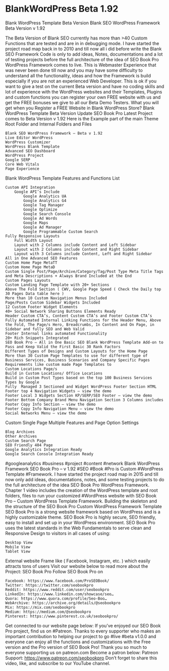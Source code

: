 # BlankWordPress Beta 1.92
Blank WordPress Template Beta Version
Blank SEO WordPress Framework Beta Version v 1.92

The Beta Version of Blank SEO currently has
more than >40 Custom Functions
that are tested and are in in debugging mode. I have started the project road map back in to 2010 and till now all i did before write the Blank SEO Framework Code is only to add ideas, Notes, documentations and a lot of testing projects before the full architecture of the idea of SEO Book Pro WordPress Framework comes to live. This is Webmaster Experience that was never been done till now and you may have some difficulty to understand all the functionality, ideas and how the Framework is build especially if you are not an experienced Web Developer. This is ok if you want to give a test on the current Beta version and have no coding skills and lot of experience with the WordPress websites and their Templates, Plugins and custom functions you can register your own FREE website with us and get the FREE bonuses we give to all our Beta Demo Testers. What you will get when you Register a FREE Website in Blank WordPress Store?
Blank WordPress Template Beta Version Update
SEO Book Pro Latest Project comes to
Beta Version v 1.92
Here is the Example part of the main Theme Root Folder and Internal Folders and Files

    Blank SEO WordPress Framework – Beta v 1.92
    Live Editor WordPress
    WordPress Customizer
    WordPress Blank Template
    Advanced SEO Dashboard
    WordPress Project
    Google SERP
    Core Web Vitals
    Page Experience

Blank WordPress Template Features and Functions List

    Custom API Integration
        Google API’s Include
            Google Analytics UA
            Google Analytics G4
            Google Tag Manager
            Google Optimize
            Google Search Console
            Google Ad Words
            Google Maps
            Google Ad Manager
            Google Programmable Custom Search
    Fully Responsive Layouts
        Full Width Layout
        Layout with 2 Columns include Content and Left Sidebar
        Layout with 2 Columns include Content and Right Sidebar
        Layout with 3 Columns include Content, Left and Right Sidebar
    All in One Advanced SEO Features
    Custom Home Page MetaTT
    Custom Home Page MetaD
    Custom Single Post/Page/Archive/Category/Tag/Post Type Meta Title Tags and Meta Descriptions + Always Brand Included at the End
    Custom Pages Layouts
    Custom Landing Page Template with 20+ Sections
    Above The Fold Section ( CWV, Google Page Speed ( Check the Daily top 30 Pages Data table here )
    More than 10 Custom Navigation Menus Included
    Page/Posts Custom Sidebar Widgets Included
    12 Custom Footer Widget Elements
    40+ Social Network Sharing Buttons Elements Ready
    Header Custom CTA’s, Content Custom CTA’s and Footer Custom CTA’s
    Fully Automated Internal Linking Functions for the Header Menu, Above the Fold, The Page/s Hero, Breadcrumbs, In Content and On Page, in Sidebar and fully SEO and Web Valid
    Footer Internal links automated Functionality
    20+ Rich Snippets Integrated
    SEO Book Pro – All in One Basic SEO Blank WordPress Template Add-on to Pass and Keep Valid the First Basic 30 Rank Factors
    Different Types of Designs and Custom Layouts for the Home Page
    More than 30 Custom Page Templates to use for different type of Business Services, Business Scenarios and Company Specific Pages Requirements like custom made Page Templates to
    Custom Locations Page/s
    Build in Custom Locations/ Office Locations
    Build in Custom Post Types based on the top 100 Business Services Types by Google
    Fully  Managed 3 Sectioned and Widget WordPress Footer Section HTML
    Footer top 4 Navigation Widgets – view the demo
    Footer Local 3 Widgets Section KP/SERP/SEO Footer – view the demo
    Footer Bottom Company Brand Menu Navigation Section 3 Columns includes
    Footer Copy Info Section – view the demo
    Footer Copy Info Navigation Menu – view the demo
    Social Networks Menu – view the demo

Custom Single Page Multiple Features and Page Option Settings

    Blog Archives
    Other Archives
    Custom Search Page
    SEO Friendly 404 Page
    Google Analytics Integration Ready
    Google Search Console Integration Ready

#googleanalytics #business #project #content #network
Blank WordPress Framework SEO Book Pro – v 1.92
#SEO #Book #Pro is Custom #WordPress Template #Framework. I have started the project road map in 2015 and till now only add ideas, documentations, notes, and some testing projects to do the full architecture of the idea SEO Book Pro WordPress Framework. Chapter 1 video includes the creation of the WordPress template and root folders, files to run your customized #WordPress website with SEO Book Pro – Custom WordPress Template Framework.
Building the skeleton and the structure of the SEO Book Pro Custom WordPress Framework Template
SEO Book Pro is a strong website framework based on WordPress and is a highly customizable theme. SEO Book Pro is highly secure, SEO friendly, easy to install and set up in your WordPress environment. SEO Book Pro uses the latest standards in the Web Fundamentals to serve clean and Responsive Design to visitors in all cases of using:

    Desktop View
    Mobile View
    Tablet View

External website Frame like ( Facebook, Instagram, etc. ) which easily attracts tons of users Visit our website below to read more about the Project:
SEO Book Pro
Follow SEO Book Pro on

    Facebook: https://www.facebook.com/ProSEOBook/
    Twitter: https://twitter.com/seobookpro
    Reddit: https://www.reddit.com/user/seobookpro
    LinkedIn: https://www.linkedin.com/showcase/seo…
    Quora: https://www.quora.com/profile/Seo-Boo…
    WebArchive: https://archive.org/details/@seobookpro
    Mix: https://mix.com/seobookpro
    Medium: https://medium.com/@seobookpro
    Pinterest: https://www.pinterest.co.uk/seobookpro/

 
Get connected to our website page below:
If you’ve enjoyed our SEO Book Pro project, find us on #Patreon. Thanks to every supporter who makes an important contribution to helping our project to go #live #beta v1.0.0 and everyone can enjoy all the functions and customizations with the Free version and the Pro version of SEO Book Pro! Thank you so much to everyone supporting us on patreon.com Become a patron below:
Patreon Support: https://www.patreon.com/seobookpro
Don’t forget to share this video, like, and subscribe to our YouTube channel. 
